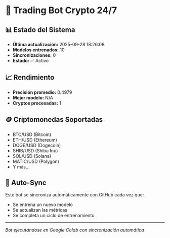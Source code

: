# 🤖 Trading Bot Crypto 24/7

## 📊 Estado del Sistema

- **Última actualización:** 2025-09-28 18:26:08
- **Modelos entrenados:** 10
- **Sincronizaciones:** 0
- **Estado:** ✅ Activo

## 📈 Rendimiento


- **Precisión promedio:** 0.4979
- **Mejor modelo:** N/A
- **Cryptos procesadas:** 1

## 🪙 Criptomonedas Soportadas

- BTC/USD (Bitcoin)
- ETH/USD (Ethereum)
- DOGE/USD (Dogecoin)
- SHIB/USD (Shiba Inu)
- SOL/USD (Solana)
- MATIC/USD (Polygon)
- Y más...

## 🔄 Auto-Sync

Este bot se sincroniza automáticamente con GitHub cada vez que:
- Se entrena un nuevo modelo
- Se actualizan las métricas
- Se completa un ciclo de entrenamiento

---
*Bot ejecutándose en Google Colab con sincronización automática*
